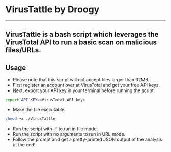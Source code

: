# VirusTattle by Droogy
---
VirusTattle is a bash script which leverages the VirusTotal API to run a basic scan on malicious files/URLs.
---

## Usage

- Please note that this script will not accept files larger than 32MB.
- First register an account over at VirusTotal and get your free API keys.
- Next, export your API key in your terminal before running the script.
```bash
export API_KEY=<VirusTotal API key>
```
- Make the file executable.
```bash
chmod +x ./VirusTattle
```
- Run the script with -f to run in file mode.
- Run the script with no arguments to run in URL mode.
- Follow the prompt and get a pretty-printed JSON output of the analysis at the end!